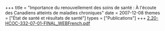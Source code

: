 +++
title = "Importance du renouvellement des soins de santé : À l'écoute des Canadiens atteints de maladies chroniques"
date = 2007-12-08
themes = ["État de santé et résultats de santé"]
types = ["Publications"]
+++
[2.20-HCOC-332-07-01-FINAL_WEBFrench.pdf](/files/2.20-HCOC-332-07-01-FINAL_WEBFrench.pdf)
